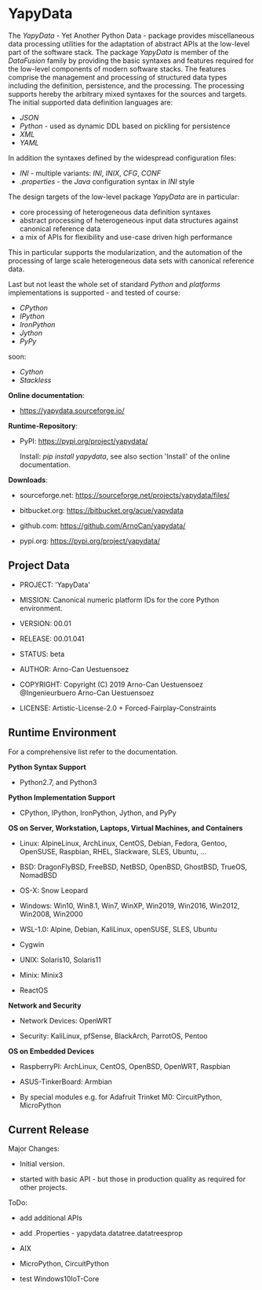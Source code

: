 YapyData
=========

The *YapyData* - Yet Another Python Data - package provides miscellaneous data processing utilities
for the adaptation of abstract APIs at the low-level part of the software stack.
The package *YapyData* is member of the *DataFusion* family by providing the basic 
syntaxes and features required for the low-level components of modern software stacks.
The features comprise the management and processing of structured data types including the definition,
persistence, and the processing. The processing supports hereby the arbitrary mixed syntaxes for the
sources and targets.
The initial supported data definition languages are:

* *JSON*
* *Python* - used as dynamic DDL based on pickling for persistence
* *XML*
* *YAML*

In addition the syntaxes defined by the widespread configuration files:

* *INI* - multiple variants: *INI*, *INIX*, *CFG*, *CONF*
* *.properties* - the *Java* configuration syntax in *INI* style

The design targets of the low-level package *YapyData* are in particular:

* core processing of heterogeneous data definition syntaxes
* abstract processing of heterogeneous input data structures against canonical reference data
* a mix of APIs for flexibility and use-case driven high performance 

This in particular supports the modularization, and the automation of the processing of
large scale heterogeneous data sets with canonical reference data.

Last but not least the whole set of standard *Python* and *platforms* implementations is supported - and tested of course:

* *CPython*
* *IPython*
* *IronPython*
* *Jython*
* *PyPy*

soon:

* *Cython*
* *Stackless*


**Online documentation**:

* https://yapydata.sourceforge.io/


**Runtime-Repository**:

* PyPI: https://pypi.org/project/yapydata/

  Install: *pip install yapydata*, see also section 'Install' of the online documentation.


**Downloads**:

* sourceforge.net: https://sourceforge.net/projects/yapydata/files/

* bitbucket.org: https://bitbucket.org/acue/yapydata

* github.com: https://github.com/ArnoCan/yapydata/

* pypi.org: https://pypi.org/project/yapydata/


Project Data
------------

* PROJECT: 'YapyData'

* MISSION: Canonical numeric platform IDs for the core Python environment.

* VERSION: 00.01

* RELEASE: 00.01.041

* STATUS: beta

* AUTHOR: Arno-Can Uestuensoez

* COPYRIGHT: Copyright (C) 2019 Arno-Can Uestuensoez @Ingenieurbuero Arno-Can Uestuensoez

* LICENSE: Artistic-License-2.0 + Forced-Fairplay-Constraints

Runtime Environment
-------------------
For a comprehensive list refer to the documentation.

**Python Syntax Support**

*  Python2.7, and Python3

**Python Implementation Support**

*  CPython, IPython, IronPython, Jython, and PyPy

**OS on Server, Workstation, Laptops, Virtual Machines, and Containers**

* Linux: AlpineLinux, ArchLinux, CentOS, Debian, Fedora, Gentoo, OpenSUSE, Raspbian, RHEL, Slackware, SLES, Ubuntu, ...  

* BSD: DragonFlyBSD, FreeBSD, NetBSD, OpenBSD, GhostBSD, TrueOS, NomadBSD

* OS-X: Snow Leopard

* Windows: Win10, Win8.1, Win7, WinXP, Win2019, Win2016, Win2012, Win2008, Win2000

* WSL-1.0: Alpine, Debian, KaliLinux, openSUSE, SLES, Ubuntu

* Cygwin

* UNIX: Solaris10, Solaris11

* Minix: Minix3

* ReactOS

**Network and Security**

* Network Devices: OpenWRT

* Security: KaliLinux, pfSense, BlackArch, ParrotOS, Pentoo

**OS on Embedded Devices**

* RaspberryPI: ArchLinux, CentOS, OpenBSD, OpenWRT, Raspbian

* ASUS-TinkerBoard: Armbian

* By special modules e.g. for Adafruit Trinket M0: CircuitPython, MicroPython

Current Release
---------------

Major Changes:

* Initial version.

* started with basic API - but those in production quality as required for other projects.

ToDo:

* add additional APIs

* add .Properties - yapydata.datatree.datatreesprop

* AIX

* MicroPython, CircuitPython

* test Windows10IoT-Core


